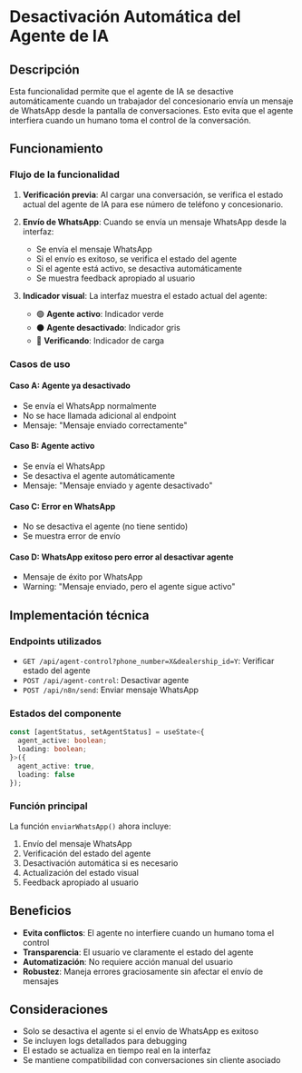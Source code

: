 # Desactivación Automática del Agente de IA

## Descripción

Esta funcionalidad permite que el agente de IA se desactive automáticamente cuando un trabajador del concesionario envía un mensaje de WhatsApp desde la pantalla de conversaciones. Esto evita que el agente interfiera cuando un humano toma el control de la conversación.

## Funcionamiento

### Flujo de la funcionalidad

1. **Verificación previa**: Al cargar una conversación, se verifica el estado actual del agente de IA para ese número de teléfono y concesionario.

2. **Envío de WhatsApp**: Cuando se envía un mensaje WhatsApp desde la interfaz:
   - Se envía el mensaje WhatsApp
   - Si el envío es exitoso, se verifica el estado del agente
   - Si el agente está activo, se desactiva automáticamente
   - Se muestra feedback apropiado al usuario

3. **Indicador visual**: La interfaz muestra el estado actual del agente:
   - 🟢 **Agente activo**: Indicador verde
   - ⚫ **Agente desactivado**: Indicador gris
   - 🔄 **Verificando**: Indicador de carga

### Casos de uso

#### Caso A: Agente ya desactivado
- Se envía el WhatsApp normalmente
- No se hace llamada adicional al endpoint
- Mensaje: "Mensaje enviado correctamente"

#### Caso B: Agente activo
- Se envía el WhatsApp
- Se desactiva el agente automáticamente
- Mensaje: "Mensaje enviado y agente desactivado"

#### Caso C: Error en WhatsApp
- No se desactiva el agente (no tiene sentido)
- Se muestra error de envío

#### Caso D: WhatsApp exitoso pero error al desactivar agente
- Mensaje de éxito por WhatsApp
- Warning: "Mensaje enviado, pero el agente sigue activo"

## Implementación técnica

### Endpoints utilizados

- `GET /api/agent-control?phone_number=X&dealership_id=Y`: Verificar estado del agente
- `POST /api/agent-control`: Desactivar agente
- `POST /api/n8n/send`: Enviar mensaje WhatsApp

### Estados del componente

```typescript
const [agentStatus, setAgentStatus] = useState<{
  agent_active: boolean;
  loading: boolean;
}>({
  agent_active: true,
  loading: false
});
```

### Función principal

La función `enviarWhatsApp()` ahora incluye:

1. Envío del mensaje WhatsApp
2. Verificación del estado del agente
3. Desactivación automática si es necesario
4. Actualización del estado visual
5. Feedback apropiado al usuario

## Beneficios

- **Evita conflictos**: El agente no interfiere cuando un humano toma el control
- **Transparencia**: El usuario ve claramente el estado del agente
- **Automatización**: No requiere acción manual del usuario
- **Robustez**: Maneja errores graciosamente sin afectar el envío de mensajes

## Consideraciones

- Solo se desactiva el agente si el envío de WhatsApp es exitoso
- Se incluyen logs detallados para debugging
- El estado se actualiza en tiempo real en la interfaz
- Se mantiene compatibilidad con conversaciones sin cliente asociado
